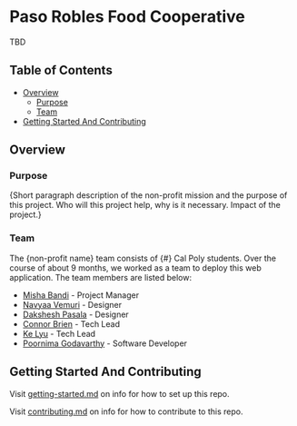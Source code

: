 # Paso Robles Food Cooperative

TBD

## Table of Contents

- [Overview](#overview)
  - [Purpose](#purpose)
  - [Team](#team)
- [Getting Started And Contributing](#getting-started-and-contributing)

## Overview

### Purpose

{Short paragraph description of the non-profit mission and the purpose of this project. Who will this project help, why is it necessary. Impact of the project.}

### Team

The {non-profit name} team consists of {#} Cal Poly students. Over the course of about 9 months, we worked as a team to deploy this web application. The team members are listed below:

- [Misha Bandi](https://www.linkedin.com/) - Project Manager
- [Navyaa Vemuri]([https://www.linkedin.com/](https://www.linkedin.com/in/navyaavemuri/)) - Designer
- [Dakshesh Pasala]([https://www.linkedin.com/](https://www.linkedin.com/in/dakshesh-pasala-996780295/)) - Designer
- [Connor Brien]([https://www.linkedin.com/](https://github.com/connorpobrien)) - Tech Lead
- [Ke Lyu]([https://www.linkedin.com/](https://github.com/upluke)) - Tech Lead
- [Poornima Godavarthy]([https://www.linkedin.com/](https://www.linkedin.com/in/poornima-godavarthy/)) - Software Developer

## Getting Started And Contributing

Visit [getting-started.md](docs/getting-started.md) on info for how to set up this repo.

Visit [contributing.md](docs/contributing.md) on info for how to contribute to this repo.
